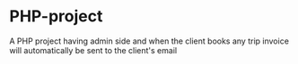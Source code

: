 # PHP-project
A PHP project having admin side and when the client books any trip invoice will automatically be sent to the client's email
